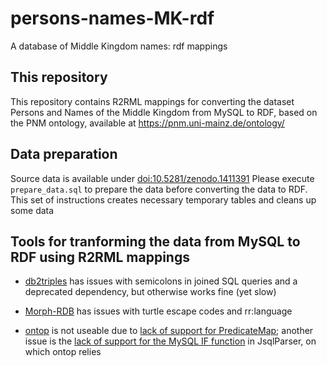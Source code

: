 # persons-names-MK-rdf
A database of Middle Kingdom names: rdf mappings

## This repository  
This repository contains R2RML mappings for converting the dataset Persons and Names of the Middle Kingdom from MySQL to RDF, based on the PNM ontology, available at https://pnm.uni-mainz.de/ontology/  

## Data preparation
Source data is available under [doi:10.5281/zenodo.1411391](http://dx.doi.org/10.5281/zenodo.1411391)
Please execute  	`prepare_data.sql` to prepare the data before converting the data to RDF.
This set of instructions creates necessary temporary tables and cleans up some data

## Tools for tranforming the data from MySQL to RDF using  R2RML mappings
* [db2triples](https://github.com/antidot/db2triples) has issues with semicolons in joined SQL queries and a deprecated dependency, but otherwise works fine (yet slow)

* [Morph-RDB](https://github.com/oeg-upm/morph-rdb) has issues with turtle escape codes and rr:language

* [ontop](https://github.com/ontop/ontop) is not useable due to [lack of support for PredicateMap](https://github.com/ontop/ontop/issues/107); another issue is the [lack of support for the MySQL IF function](https://github.com/JSQLParser/JSqlParser/issues/100)  in JsqlParser, on which ontop relies 
